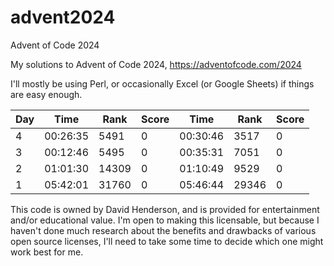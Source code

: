 # advent2024
Advent of Code 2024

My solutions to Advent of Code 2024, https://adventofcode.com/2024

I'll mostly be using Perl, or occasionally Excel (or Google Sheets) if things are easy enough.

| Day |      Time |  Rank | Score |      Time |  Rank | Score |
| --- | --------- | ----- | ----- | --------- | ----- | ----- |
|   4 |  00:26:35 |  5491 |     0 |  00:30:46 |  3517 |     0 |
|   3 |  00:12:46 |  5495 |     0 |  00:35:31 |  7051 |     0 |
|   2 |  01:01:30 | 14309 |     0 |  01:10:49 |  9529 |     0 |
|   1 |  05:42:01 | 31760 |     0 |  05:46:44 | 29346 |     0 |

This code is owned by David Henderson, and is provided for entertainment and/or educational value.  I'm open to making this licensable, but because I haven't done much research about the benefits and drawbacks of various open source licenses, I'll need to take some time to decide which one might work best for me.
